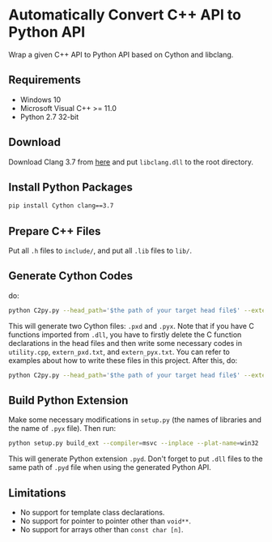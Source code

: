 # Automatically Convert C++ API to Python API
Wrap a given C++ API to Python API based on Cython and libclang.

## Requirements
- Windows 10
- Microsoft Visual C++ >= 11.0
- Python 2.7 32-bit

## Download
Download Clang 3.7 from [here](http://releases.llvm.org/download.html) and put `libclang.dll` to the root directory.

## Install Python Packages
```bash
pip install Cython clang==3.7
```

## Prepare C++ Files
Put all `.h` files to `include/`, and put all `.lib` files to `lib/`.

## Generate Cython Codes
do:
```bash
python C2py.py --head_path='$the path of your target head file$' --extern_pxd='' --extern_pyx=''
```
This will generate two Cython files: `.pxd` and `.pyx`. Note that if you have C functions imported from `.dll`, you have to firstly delete the C function declarations in the head files and then write some necessary codes in `utility.cpp`, `extern_pxd.txt`, and `extern_pyx.txt`. You can refer to examples about how to write these files in this project. After this, do:
```bash
python C2py.py --head_path='$the path of your target head file$' --extern_pxd='extern_pxd.txt' --extern_pyx='extern_pyx.txt'
```

## Build Python Extension
Make some necessary modifications in `setup.py` (the names of libraries and the name of `.pyx` file). Then run:
```bash
python setup.py build_ext --compiler=msvc --inplace --plat-name=win32
```
This will generate Python extension `.pyd`. Don't forget to put `.dll` files to the same path of `.pyd` file when using the generated Python API.

## Limitations
- No support for template class declarations.
- No support for pointer to pointer other than `void**`.
- No support for arrays other than `const char [n]`.

